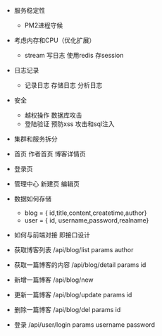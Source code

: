 
* 服务稳定性
    - PM2进程守候
* 考虑内存和CPU（优化扩展）
    - stream 写日志 使用redis 存session
* 日志记录
    - 记录日志 存储日志 分析日志 
* 安全
    - 越权操作 数据库攻击
    - 登陆验证  预防xss 攻击和sql注入
* 集群和服务拆分

* 首页 作者首页  博客详情页
* 登录页
* 管理中心 新建页 编辑页

* 数据如何存储
    - blog = { id,title,content,createtime,author}
    - user = { id, username,password,realname}
* 如何与前端对接 即接口设计

* 获取博客列表       /api/blog/list          params author
* 获取一篇博客的内容  /api/blog/detail        params  id
* 新增一篇博客       /api/blog/new           
* 更新一篇博客       /api/blog/update        params   id
* 删除一篇博客      /api/blog/del            params    id
* 登录             /api/user/login         params     username  password